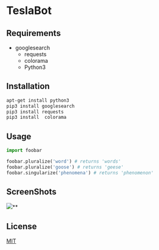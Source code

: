 # TeslaBot


## Requirements
* googlesearch
  * requests
  * colorama
  * Python3

## Installation



```bash
apt-get install python3
pip3 install googlesearch
pip3 install requests
pip3 install  colorama
```

## Usage

```python
import foobar

foobar.pluralize('word') # returns 'words'
foobar.pluralize('goose') # returns 'geese'
foobar.singularize('phenomena') # returns 'phenomenon'
```

## ScreenShots
<img src="https://i.ibb.co/0s17GtY/2021-04-13-11-00.png">**

## License
[MIT](https://choosealicense.com/licenses/mit/)
